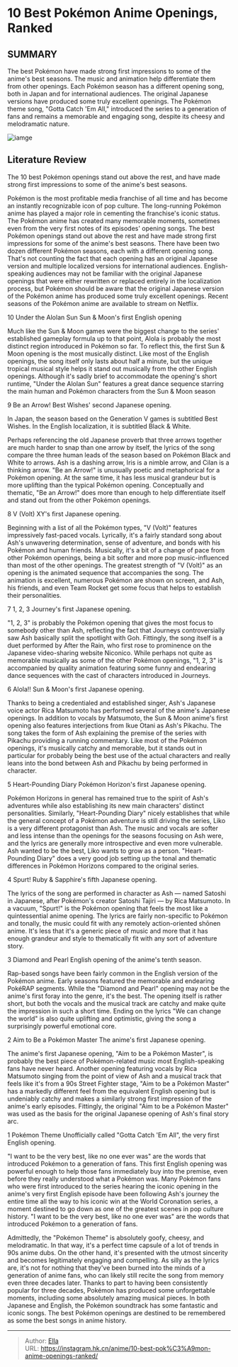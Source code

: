 # 10 Best Pokémon Anime Openings, Ranked


## SUMMARY 


 The best Pokémon have made strong first impressions to some of the anime&#39;s best seasons. The music and animation help differentiate them from other openings. 
 Each Pokémon season has a different opening song, both in Japan and for international audiences. The original Japanese versions have produced some truly excellent openings. 
 The Pokémon theme song, &#34;Gotta Catch &#39;Em All,&#34; introduced the series to a generation of fans and remains a memorable and engaging song, despite its cheesy and melodramatic nature. 

![iamge](https://static1.srcdn.com/wordpress/wp-content/uploads/2023/11/10-best-poke-mon-anime-openings-ranked.jpg)

## Literature Review

The 10 best Pokémon openings stand out above the rest, and have made strong first impressions to some of the anime&#39;s best seasons.




Pokémon is the most profitable media franchise of all time and has become an instantly recognizable icon of pop culture. The long-running Pokémon anime has played a major role in cementing the franchise&#39;s iconic status. The Pokémon anime has created many memorable moments, sometimes even from the very first notes of its episodes&#39; opening songs. The best Pokémon openings stand out above the rest and have made strong first impressions for some of the anime&#39;s best seasons.
There have been two dozen different Pokémon seasons, each with a different opening song. That&#39;s not counting the fact that each opening has an original Japanese version and multiple localized versions for international audiences. English-speaking audiences may not be familiar with the original Japanese openings that were either rewritten or replaced entirely in the localization process, but Pokémon should be aware that the original Japanese version of the Pokémon anime has produced some truly excellent openings.
Recent seasons of the Pokémon anime are available to stream on Netflix. 










 








 10  Under the Alolan Sun 
Sun &amp; Moon&#39;s first English opening


Much like the Sun &amp; Moon games were the biggest change to the series&#39; established gameplay formula up to that point, Alola is probably the most distinct region introduced in Pokémon so far. To reflect this, the first Sun &amp; Moon opening is the most musically distinct. Like most of the English openings, the song itself only lasts about half a minute, but the unique tropical musical style helps it stand out musically from the other English openings. Although it&#39;s sadly brief to accommodate the opening&#39;s short runtime, &#34;Under the Alolan Sun&#34; features a great dance sequence starring the main human and Pokémon characters from the Sun &amp; Moon season





 9  Be an Arrow! 
Best Wishes&#39; second Japanese opening.


In Japan, the season based on the Generation V games is subtitled Best Wishes. In the English localization, it is subtitled Black &amp; White. 

Perhaps referencing the old Japanese proverb that three arrows together are much harder to snap than one arrow by itself, the lyrics of the song compare the three human leads of the season based on Pokémon Black and White to arrows. Ash is a dashing arrow, Iris is a nimble arrow, and Cilan is a thinking arrow. &#34;Be an Arrow!&#34; is unusually poetic and metaphorical for a Pokémon opening. At the same time, it has less musical grandeur but is more uplifting than the typical Pokémon opening. Conceptually and thematic, &#34;Be an Arrow!&#34; does more than enough to help differentiate itself and stand out from the other Pokémon openings.





 8  V (Volt) 
XY&#39;s first Japanese opening.


Beginning with a list of all the Pokémon types, &#34;V (Volt)&#34; features impressively fast-paced vocals. Lyrically, it&#39;s a fairly standard song about Ash&#39;s unwavering determination, sense of adventure, and bonds with his Pokémon and human friends. Musically, it&#39;s a bit of a change of pace from other Pokémon openings, being a bit softer and more pop music-influenced than most of the other openings. The greatest strength of &#34;V (Volt)&#34; as an opening is the animated sequence that accompanies the song. The animation is excellent, numerous Pokémon are shown on screen, and Ash, his friends, and even Team Rocket get some focus that helps to establish their personalities.





 7  1, 2, 3 
Journey&#39;s first Japanese opening.


&#34;1, 2, 3&#34; is probably the Pokémon opening that gives the most focus to somebody other than Ash, reflecting the fact that Journeys controversially saw Ash basically split the spotlight with Goh. Fittingly, the song itself is a duet performed by After the Rain, who first rose to prominence on the Japanese video-sharing website Niconico. While perhaps not quite as memorable musically as some of the other Pokémon openings, &#34;1, 2, 3&#34; is accompanied by quality animation featuring some funny and endearing dance sequences with the cast of characters introduced in Journeys.





 6  Alola!! 
Sun &amp; Moon&#39;s first Japanese opening.


Thanks to being a credentialed and established singer, Ash&#39;s Japanese voice actor Rica Matsumoto has performed several of the anime&#39;s Japanese openings. In addition to vocals by Matsumoto, the Sun &amp; Moon anime&#39;s first opening also features interjections from Ikue Otani as Ash&#39;s Pikachu. The song takes the form of Ash explaining the premise of the series with Pikachu providing a running commentary. Like most of the Pokémon openings, it&#39;s musically catchy and memorable, but it stands out in particular for probably being the best use of the actual characters and really leans into the bond between Ash and Pikachu by being performed in character.





 5  Heart-Pounding Diary 
Pokémon Horizon&#39;s first Japanese opening.


Pokémon Horizons in general has remained true to the spirit of Ash&#39;s adventures while also establishing its new main characters&#39; distinct personalities. Similarly, &#34;Heart-Pounding Diary&#34; nicely establishes that while the general concept of a Pokémon adventure is still driving the series, Liko is a very different protagonist than Ash. The music and vocals are softer and less intense than the openings for the seasons focusing on Ash were, and the lyrics are generally more introspective and even more vulnerable. Ash wanted to be the best, Liko wants to grow as a person. &#34;Heart-Pounding Diary&#34; does a very good job setting up the tonal and thematic differences in Pokémon Horizons compared to the original series.





 4  Spurt! 
Ruby &amp; Sapphire&#39;s fifth Japanese opening.


The lyrics of the song are performed in character as Ash — named Satoshi in Japanese, after Pokémon&#39;s creator Satoshi Tajiri — by Rica Matsumoto. In a vacuum, &#34;Spurt!&#34; is the Pokémon opening that feels the most like a quintessential anime opening. The lyrics are fairly non-specific to Pokémon and tonally, the music could fit with any remotely action-oriented shōnen anime. It&#39;s less that it&#39;s a generic piece of music and more that it has enough grandeur and style to thematically fit with any sort of adventure story.





 3  Diamond and Pearl 
English opening of the anime&#39;s tenth season.


Rap-based songs have been fairly common in the English version of the Pokémon anime. Early seasons featured the memorable and endearing PokéRAP segments. While the &#34;Diamond and Pearl&#34; opening may not be the anime&#39;s first foray into the genre, it&#39;s the best. The opening itself is rather short, but both the vocals and the musical track are catchy and make quite the impression in such a short time. Ending on the lyrics &#34;We can change the world&#34; is also quite uplifting and optimistic, giving the song a surprisingly powerful emotional core.





 2  Aim to Be a Pokémon Master 
The anime&#39;s first Japanese opening.


The anime&#39;s first Japanese opening, &#34;Aim to be a Pokémon Master&#34;, is probably the best piece of Pokémon-related music most English-speaking fans have never heard. Another opening featuring vocals by Rica Matsumoto singing from the point of view of Ash and a musical track that feels like it&#39;s from a 90s Street Fighter stage, &#34;Aim to be a Pokémon Master&#34; has a markedly different feel from the equivalent English opening but is undeniably catchy and makes a similarly strong first impression of the anime&#39;s early episodes. Fittingly, the original &#34;Aim to be a Pokémon Master&#34; was used as the basis for the original Japanese opening of Ash&#39;s final story arc.





 1  Pokémon Theme 
Unofficially called &#34;Gotta Catch &#39;Em All&#34;, the very first English opening.


&#34;I want to be the very best, like no one ever was&#34; are the words that introduced Pokémon to a generation of fans. This first English opening was powerful enough to help those fans immediately buy into the premise, even before they really understood what a Pokémon was. Many Pokémon fans who were first introduced to the series hearing the iconic opening in the anime&#39;s very first English episode have been following Ash&#39;s journey the entire time all the way to his iconic win at the World Coronation series, a moment destined to go down as one of the greatest scenes in pop culture history.
&#34;I want to be the very best, like no one ever was&#34; are the words that introduced Pokémon to a generation of fans. 

Admittedly, the &#34;Pokémon Theme&#34; is absolutely goofy, cheesy, and melodramatic. In that way, it&#39;s a perfect time capsule of a lot of trends in 90s anime dubs. On the other hand, it&#39;s presented with the utmost sincerity and becomes legitimately engaging and compelling. As silly as the lyrics are, it&#39;s not for nothing that they&#39;ve been burned into the minds of a generation of anime fans, who can likely still recite the song from memory even three decades later.
Thanks to part to having been consistently popular for three decades, Pokémon has produced some unforgettable moments, including some absolutely amazing musical pieces. In both Japanese and English, the Pokémon soundtrack has some fantastic and iconic songs. The best Pokémon openings are destined to be remembered as some the best songs in anime history.

---

> Author: [Ella](https://instagram.hk.cn/)  
> URL: https://instagram.hk.cn/anime/10-best-pok%C3%A9mon-anime-openings-ranked/  

